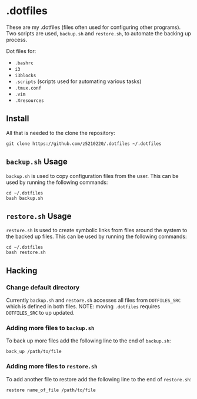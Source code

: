 # .dotfiles

These are my .dotfiles (files often used for configuring other programs).
Two scripts are used, `backup.sh` and `restore.sh`, to automate the
backing up process.

Dot files for:
- `.bashrc`
- `i3`
- `i3blocks`
- `.scripts` (scripts used for automating various tasks)
- `.tmux.conf`
- `.vim`
- `.Xresources`

## Install

All that is needed to the clone the repository:
```{sh}
git clone https://github.com/z5210220/.dotfiles ~/.dotfiles
```

## `backup.sh` Usage

`backup.sh` is used to copy configuration files from the user.
This can be used by running the following commands:
```{sh}
cd ~/.dotfiles
bash backup.sh
```

## `restore.sh` Usage

`restore.sh` is used to create symbolic links
from files around the system to the backed up files.
This can be used by running the following commands:
```{sh}
cd ~/.dotfiles
bash restore.sh
```

## Hacking

### Change default directory

Currently `backup.sh` and `restore.sh` accesses all files from
`DOTFILES_SRC` which is defined in both files.
NOTE: moving `.dotfiles` requires `DOTFILES_SRC` to up updated.

### Adding more files to `backup.sh`

To back up more files add the following line to the end of `backup.sh`:
```{sh}
back_up /path/to/file
```

### Adding more files to `restore.sh`

To add another file to restore add the following line to the end of `restore.sh`:
```{sh}
restore name_of_file /path/to/file
```
